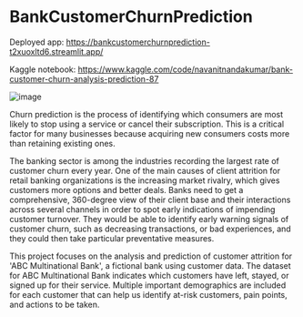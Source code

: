 # BankCustomerChurnPrediction

Deployed app: https://bankcustomerchurnprediction-t2xuoxltd6.streamlit.app/

Kaggle notebook: https://www.kaggle.com/code/navanitnandakumar/bank-customer-churn-analysis-prediction-87

![image](https://github.com/navanitnandakumar/BankCustomerChurnPrediction/assets/56127564/00387d03-8065-4e7d-887a-fb374f935f9a)

Churn prediction is the process of identifying which consumers are most likely to stop using a service or cancel their subscription. This is a critical
factor for many businesses because acquiring new consumers costs more than retaining existing ones.

The banking sector is among the industries recording the largest rate of customer churn every year. One of the main causes of client attrition for retail banking organizations is the increasing market rivalry, which gives customers more options and better deals. Banks need to get a comprehensive,
360-degree view of their client base and their interactions across several channels in order to spot early indications of impending customer turnover. They would be able to identify early warning signals of customer churn, such as decreasing transactions, or bad experiences, and they could then take particular preventative measures.

This project focuses on the analysis and prediction of customer attrition for 'ABC Multinational Bank', a fictional bank using customer data. The dataset for
ABC Multinational Bank indicates which customers have left, stayed, or signed up for their service. Multiple important demographics are included for each customer that can help us identify at-risk customers, pain points, and actions to be taken.
